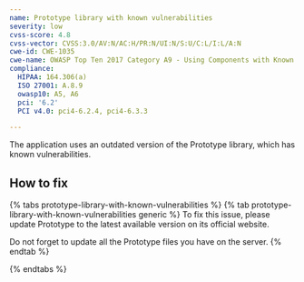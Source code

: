 ```yaml
---
name: Prototype library with known vulnerabilities
severity: low
cvss-score: 4.8
cvss-vector: CVSS:3.0/AV:N/AC:H/PR:N/UI:N/S:U/C:L/I:L/A:N
cwe-id: CWE-1035
cwe-name: OWASP Top Ten 2017 Category A9 - Using Components with Known Vulnerabilities
compliance:
  HIPAA: 164.306(a)
  ISO 27001: A.8.9
  owasp10: A5, A6
  pci: '6.2'
  PCI v4.0: pci4-6.2.4, pci4-6.3.3

---            
```


The application uses an outdated version of the Prototype library, which has known vulnerabilities.

## How to fix

{% tabs prototype-library-with-known-vulnerabilities %}
{% tab prototype-library-with-known-vulnerabilities generic %}
To fix this issue, please update Prototype to the latest available version on its official website.

Do not forget to update all the Prototype files you have on the server.
{% endtab %}

{% endtabs %}
